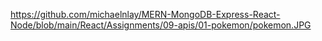 https://github.com/michaelnlay/MERN-MongoDB-Express-React-Node/blob/main/React/Assignments/09-apis/01-pokemon/pokemon.JPG

